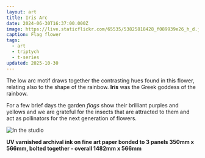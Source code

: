 ```yaml
---
layout: art
title: Iris Arc
date: 2024-06-30T16:37:00.000Z
image: https://live.staticflickr.com/65535/53825818428_f089939e26_h_d.jpg
caption: Flag flower
tags:
  - art
  - triptych
  - t-series
updated: 2025-10-30
---
```

The low arc motif draws together the contrasting hues found in this flower, relating also to the shape of the rainbow.
**Iris** was the Greek goddess of the rainbow.

For a few brief days the garden *flags* show their brilliant purples and yellows and we are grateful for the insects that are attracted to them and act as pollinators for the next generation of flowers. 

![In the studio](https://live.staticflickr.com/65535/53876987288_805d405d62_h_d.jpg "In the studio")

**UV varnished archival ink on fine art paper bonded to 3 panels 350mm x 566mm, bolted together - overall 1482mm x 566mm**
